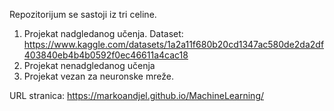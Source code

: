   Repozitorijum se sastoji iz tri celine. 
  1. Projekat nadgledanog učenja. Dataset: https://www.kaggle.com/datasets/1a2a11f680b20cd1347ac580de2da2df403840eb4b4b0592f0ec46611a4cac18
  2. Projekat nenadgledanog učenja 
  3. Projekat vezan za neuronske mreže.

URL stranica: https://markoandjel.github.io/MachineLearning/
